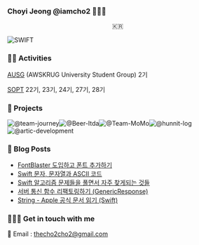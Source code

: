 ### Choyi Jeong @iamcho2 👩🏻‍💻



<p align="center">
  <samp>
    🇰🇷 <br> 
  </samp>
</p>



![SWIFT](https://img.shields.io/static/v1?style=for-the-badge&logo=swift&message=SWIFT&label=&color=FA7343&labelColor=000000) 

### 🏄‍♂️ Activities  

[AUSG](ausg.me) (AWSKRUG University Student Group) 2기 

[SOPT](http://sopt.org/wp/) 22기, 23기, 24기, 27기, 28기

### 🎱 Projects

![@team-journey](https://avatars.githubusercontent.com/u/86547407?s=60&v=4)![@Beer-Itda](https://avatars.githubusercontent.com/u/83107553?s=60&v=4)![@Team-MoMo](https://avatars.githubusercontent.com/u/76675249?s=60&v=4)![@hunnit-log](https://avatars.githubusercontent.com/u/74134192?s=60&v=4)![@artic-development](https://avatars.githubusercontent.com/u/52156026?s=60&v=4)

### 🍋 Blog Posts
<!-- BLOG-POST-LIST:START -->
- [FontBlaster 도입하고 폰트 추가하기](https://iamcho2.github.io/2021/08/20/FontBlaster)
- [Swift 문자, 문자열과 ASCII 코드](https://iamcho2.github.io/2021/08/19/Swift-ASCII-string-character)
- [Swift 알고리즘 문제들을 풀면서 자주 찾게되는 것들](https://iamcho2.github.io/2021/08/18/Swift-Algorithm-note)
- [서버 통신 함수 리팩토링하기 (GenericResponse)](https://iamcho2.github.io/2021/08/16/refactoring-to-GenericResponse)
- [String - Apple 공식 문서 읽기 (Swift)](https://iamcho2.github.io/2021/08/15/String-Apple-docs)
<!-- BLOG-POST-LIST:END -->

### 🏄🏻‍♀️ Get in touch with me

📧 Email : thecho2cho2@gmail.com

